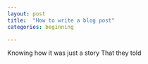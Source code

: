 ```yaml
---
layout: post
title:  "How to write a blog post"
categories: beginning

---
```


Knowing how it was just a story
That they told
